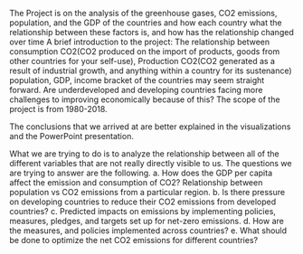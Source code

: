 The Project is on the analysis of the greenhouse gases, CO2 emissions, population, and the GDP of the countries and 
how each country what the relationship between these factors is, and how has the relationship changed over time
A brief introduction to the project: The relationship between consumption CO2(CO2 produced on the import of 
products, goods from other countries for your self-use), Production CO2(CO2 generated as a result of industrial 
growth, and anything within a country for its sustenance) population, GDP, income bracket of the countries may seem 
straight forward. Are underdeveloped and developing countries facing more challenges to improving economically 
because of this? The scope of the project is from 1980-2018.

The conclusions that we arrived at are better explained in the visualizations and the PowerPoint presentation.

What we are trying to do is to analyze the relationship between all of the different variables that are not really directly 
visible to us. The questions we are trying to answer are the following.
a. How does the GDP per capita affect the emission and consumption of CO2? Relationship between population 
vs CO2 emissions from a particular region.
b. Is there pressure on developing countries to reduce their CO2 emissions from developed countries?
c. Predicted impacts on emissions by implementing policies, measures, pledges, and targets set up for net-zero
emissions.
d. How are the measures, and policies implemented across countries?
e. What should be done to optimize the net CO2 emissions for different countries?
